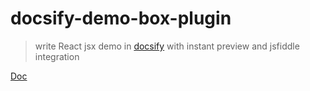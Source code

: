 # docsify-demo-box-plugin

> write React jsx demo in [docsify](https://docsify.js.org/#/) with instant preview and jsfiddle integration




[Doc]()
